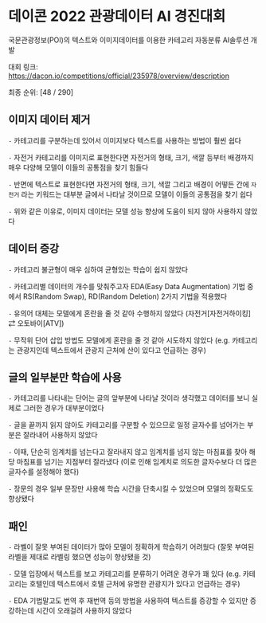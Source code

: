 # 데이콘 2022 관광데이터 AI 경진대회

국문관광정보(POI)의 텍스트와 이미지데이터를 이용한 카테고리 자동분류 AI솔루션 개발

대회 링크: https://dacon.io/competitions/official/235978/overview/description

최종 순위: [48 / 290]

## 이미지 데이터 제거

`-` 카테고리를 구분하는데 있어서 이미지보다 텍스트를 사용하는 방법이 훨씬 쉽다

`-` 자전거 카테고리를 이미지로 표현한다면 자전거의 형태, 크기, 색깔 등부터 배경까지 매우 다양해 모델이 이들의 공통점을 찾기 힘들다 

`-` 반면에 텍스트로 표현한다면 자전거의 형태, 크기, 색깔 그리고 배경이 어떻든 간에 `자전거` 라는 키워드는 대부분 글에서 나타날 것이므로 모델이 이들의 공통점을 찾기 쉽다

`-` 위와 같은 이유로, 이미지 데이터는 모델 성능 향상에 도움이 되지 않아 사용하지 않았다

## 데이터 증강

`-` 카테고리 불균형이 매우 심하여 균형있는 학습이 쉽지 않았다

`-` 카테고리별 데이터의 개수를 맞춰주고자 EDA(Easy Data Augmentation) 기법 중에서 RS(Random Swap), RD(Random Deletion) 2가지 기법을 적용했다

`-` 유의어 대체는 모델에게 혼란을 줄 것 같아 수행하지 않았다 (자전거[자전거하이킹] $\rightleftarrows$ 오토바이[ATV])

`-` 무작위 단어 삽입 방법도 모델에게 혼란을 줄 것 같아 시도하지 않았다 (e.g. 카테고리는 관광지인데 텍스트에서 관광지 근처에 산이 있다고 언급하는 경우) 

## 글의 일부분만 학습에 사용

`-` 카테고리를 나타내는 단어는 글의 앞부분에 나타날 것이라 생각했고 데이터를 보니 실제로 그러한 경우가 대부분이었다

`-` 글을 끝까지 읽지 않아도 카테고리를 구분할 수 있으므로 일정 글자수를 넘어가는 부분은 잘라내어 사용하지 않았다

`-` 이때, 단순히 임계치를 넘는다고 잘라내지 않고 임계치를 넘지 않는 마침표를 찾아 해당 마침표를 넘기는 지점부터 잘라냈다 (이로 인해 임계치로 의도한 글자수보다 더 많은 글자수를 설정해야 했다) 

`-` 장문의 경우 일부 문장만 사용해 학습 시간을 단축시킬 수 있었으며 모델의 정확도도 향상됐다

## 패인

`-` 라벨이 잘못 부여된 데이터가 많아 모델이 정확하게 학습하기 어려웠다 (잘못 부여된 라벨을 제대로 라벨링 했으면 성능이 향상됐을 것)

`-` 모델 입장에서 텍스트를 보고 카테고리를 분류하기 어려운 경우가 꽤 있다 (e.g. 카테고리는 호텔인데 텍스트에서 호텔 근처에 유명한 관광지가 있다고 언급하는 경우)  

`-` EDA 기법말고도 번역 후 재번역 등의 방법을 사용하여 텍스트를 증강할 수 있지만 증강하는데 시간이 오래걸려 사용하지 않았다 

